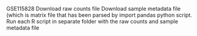 GSE115828
Download raw counts file
Download sample metadata file (which is matrix file that has been parsed by import pandas python script.
Run each R script in separate folder with the raw counts and sample metadata file
